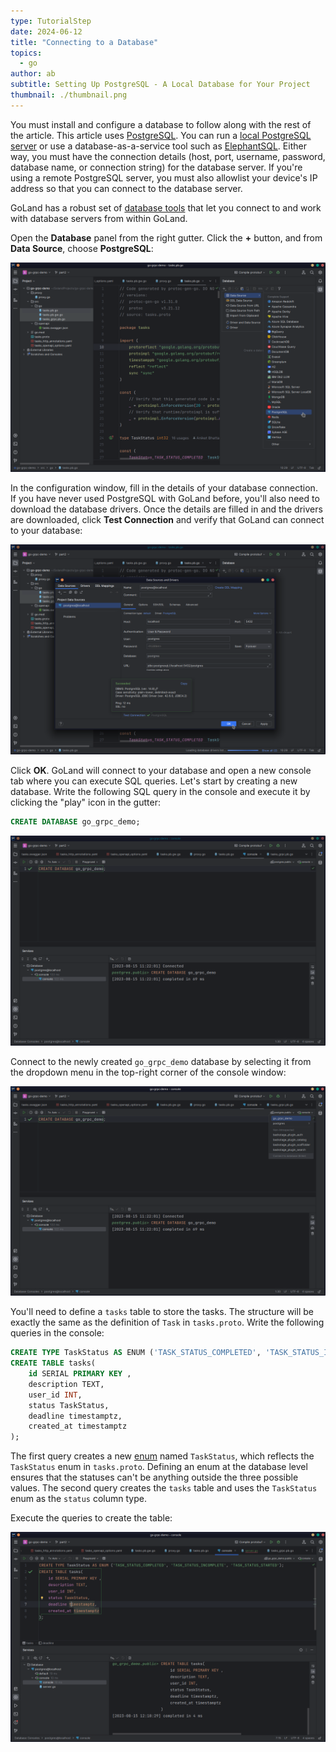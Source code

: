 ```yaml
---
type: TutorialStep
date: 2024-06-12
title: "Connecting to a Database"
topics:
  - go
author: ab
subtitle: Setting Up PostgreSQL - A Local Database for Your Project
thumbnail: ./thumbnail.png
---
```


You must install and configure a database to follow along with the rest of the article. This article uses [PostgreSQL](https://www.postgresql.org/). You can run a [local PostgreSQL server](https://www.postgresql.org/download/) or use a database-as-a-service tool such as [ElephantSQL](https://www.elephantsql.com/). Either way, you must have the connection details (host, port, username, password, database name, or connection string) for the database server. If you're using a remote PostgreSQL server, you must also allowlist your device's IP address so that you can connect to the database server.

GoLand has a robust set of [database tools](https://www.jetbrains.com/help/go/relational-databases.html) that let you connect to and work with database servers from within GoLand.

Open the **Database** panel from the right gutter. Click the **+** button, and from **Data Source**, choose **PostgreSQL**:

![Choosing the database type](./images/1.png)

In the configuration window, fill in the details of your database connection. If you have never used PostgreSQL with GoLand before, you'll also need to download the database drivers. Once the details are filled in and the drivers are downloaded, click **Test Connection** and verify that GoLand can connect to your database:

![The database connection configuration window](./images/2.png)

Click **OK**. GoLand will connect to your database and open a new console tab where you can execute SQL queries. Let's start by creating a new database. Write the following SQL query in the console and execute it by clicking the "play" icon in the gutter:

```sql
CREATE DATABASE go_grpc_demo;
```

![Creating a new database](./images/3.png)

Connect to the newly created `go_grpc_demo` database by selecting it from the dropdown menu in the top-right corner of the console window:

![Choosing the database connection](./images/4.png)

You'll need to define a `tasks` table to store the tasks. The structure will be exactly the same as the definition of `Task` in `tasks.proto`. Write the following queries in the console:

```sql
CREATE TYPE TaskStatus AS ENUM ('TASK_STATUS_COMPLETED', 'TASK_STATUS_INCOMPLETE', 'TASK_STATUS_STARTED');
CREATE TABLE tasks(
    id SERIAL PRIMARY KEY ,
    description TEXT,
    user_id INT,
    status TaskStatus,
    deadline timestamptz,
    created_at timestamptz
);
```

The first query creates a new [enum](https://www.postgresql.org/docs/current/datatype-enum.html) named `TaskStatus`, which reflects the `TaskStatus` enum in `tasks.proto`. Defining an enum at the database level ensures that the statuses can't be anything outside the three possible values. The second query creates the `tasks` table and uses the `TaskStatus` enum as the `status` column type.

Execute the queries to create the table:

![Creating the tasks table](./images/5.png)
